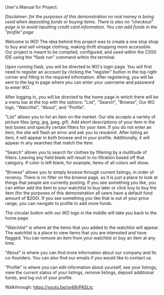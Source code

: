 User's Manual for Project:

*Disclaimer: for the purposes of this demonstration no real money is being used when depositing funds or buying items. There is also no "checkout" page is to avoid inputting credit card information. You can add funds in the "profile" page*

Welcome to IKO! The idea behind this project was to create a one stop shop to buy and sell vintage clothing, making thrift shopping more accessible. Our project is meant to be compiled, configured, and used within the CS50 IDE using the "flask run" command within the terminal. 

Upon running flask, you will be directed to IKO's login page. You will first need to register an account by clicking the "register" button in the top right corner and filling in the required information. After registering, you will be sent to the log in page where you can enter your username and password to enter IKO.

After logging in, you will be directed to the home page in which there will be a menu bar at the top with the options: "List", "Search", "Browse", Our IKO logo, "Watchlist", "About", and "Profile".

"List" allows you to list an item on the market. Our site accepts a variety of picture files (png, jpg, jpeg, gif). Add short descriptions of your item in the text boxes and specify certain filters for your item. If you do not enter an item, the site will flash an error and ask you to resubmit. After listing an item, it will appear in both browse and in your profile. Additionally, it will appear in any searches that match the item.

"Search" allows you to search for clothes by filtering by a multitude of filters. Leaving any field blank 
will result in no filtration based off that category. If color is left blank, for example, items of all colors will show.

"Browse" allows you to simply browse through current listings, in order of recency. There is no filter on the browse page, as it is just a place to look  at things that people are currently posting. If you see something you like, you can either add the item to your watchlist to buy later or click buy to buy the item (for the purposes of this demonstration all users have a default fund amount of $200). If you see something you like that is out of your price range, you can navigate to profile to add more funds.

The circular button with our IKO logo in the middle will take you back to the home page. 

"Watchlist" is where all the items that you added to the watchlist will appear. The watchlist is a place to view items that you are interested and have flagged. You can remove an item from your watchlist or buy an item at any time.

"About" is where you can find more information about our company and its co-founders. You can also find our emails if you would like to contact us.

"Profile" is where you can edit information about yourself, see your listings, view the current status of your listings, remove listings, deposit additional funds, and log out of your profile.

Walkthrough:
https://youtu.be/ov68rPASLtc